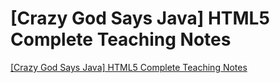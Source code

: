 # [Crazy God Says Java] HTML5 Complete Teaching Notes
[[Crazy God Says Java] HTML5 Complete Teaching Notes](https://aiwithcloud.com/2022/09/16/crazy_god_says_java_html5_complete_teaching_notes/)
